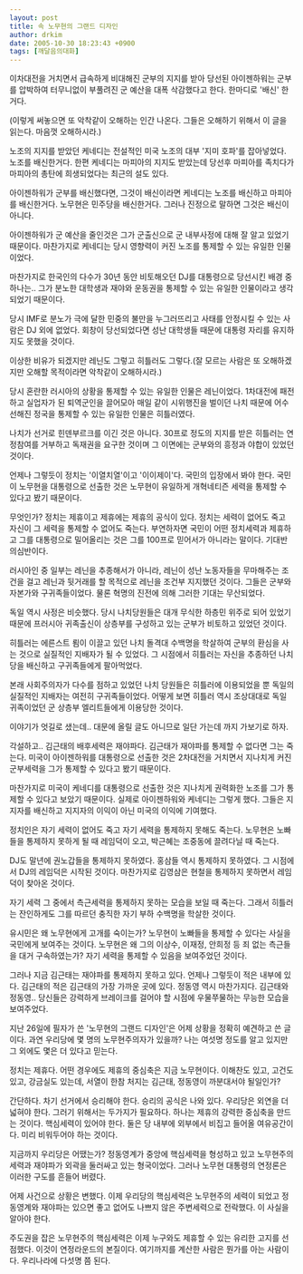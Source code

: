 ```yaml
---
layout: post
title: 속 노무현의 그랜드 디자인
author: drkim
date: 2005-10-30 18:23:43 +0900
tags: [깨달음의대화]
---
```


  
이차대전을 거치면서 급속하게 비대해진 군부의 지지를 받아 당선된 아이젠하워는 군부를 압박하여 터무니없이 부풀려진 군 예산을 대폭 삭감했다고 한다. 한마디로 '배신' 한거다. 
  

  
(이렇게 써놓으면 또 악착같이 오해하는 인간 나온다. 그들은 오해하기 위해서 이 글을 읽는다. 마음껏 오해하시라.) 
  

  
노조의 지지를 받았던 케네디는 전설적인 미국 노조의 대부 '지미 호파'를 잡아넣었다. 노조를 배신한거다. 한편 케네디는 마피아의 지지도 받았는데 당선후 마피아를 족치다가 마피아의 총탄에 희생되었다는 최근의 설도 있다.
  

  
아이젠하워가 군부를 배신했다면, 그것이 배신이라면 케네디는 노조를 배신하고 마피아를 배신한거다. 노무현은 민주당을 배신한거다. 그러나 진정으로 말하면 그것은 배신이 아니다.
  

  
아이젠하워가 군 예산을 줄인것은 그가 군출신으로 군 내부사정에 대해 잘 알고 있었기 때문이다. 마찬가지로 케네디는 당시 영향력이 커진 노조를 통제할 수 있는 유일한 인물이었다. 
  

  
마찬가지로 한국인의 다수가 30년 동안 비토해오던 DJ를 대통령으로 당선시킨 배경 중 하나는.. 그가 분노한 대학생과 재야와 운동권을 통제할 수 있는 유일한 인물이라고 생각되었기 때문이다. 
  

  
당시 IMF로 분노가 극에 달한 민중의 불만을 누그러뜨리고 사태를 안정시킬 수 있는 사람은 DJ 외에 없었다. 회창이 당선되었다면 성난 대학생들 때문에 대통령 자리를 유지하지도 못했을 것이다. 
  

  
이상한 비유가 되겠지만 레닌도 그렇고 히틀러도 그렇다.(잘 모르는 사람은 또 오해하겠지만 오해할 목적이라면 악착같이 오해하시라.) 
  

  
당시 혼란한 러시아의 상황을 통제할 수 있는 유일한 인물은 레닌이었다. 1차대전에 패전하고 실업자가 된 퇴역군인을 끌어모아 매일 같이 시위행진을 벌이던 나치 때문에 어수선해진 정국을 통제할 수 있는 유일한 인물은 히틀러였다. 
  

  
나치가 선거로 힌덴부르크를 이긴 것은 아니다. 30프로 정도의 지지를 받은 히틀러는 연정참여를 거부하고 독재권을 요구한 것이며 그 이면에는 군부와의 흥정과 야합이 있었던 것이다. 
  

  
언제나 그렇듯이 정치는 '이열치열'이고 '이이제이'다. 국민의 입장에서 봐야 한다. 국민이 노무현을 대통령으로 선출한 것은 노무현이 유일하게 개혁네티즌 세력을 통제할 수 있다고 봤기 때문이다.
  

  
무엇인가? 정치는 제휴이고 제휴에는 제휴의 공식이 있다. 정치는 세력이 없어도 죽고 자신이 그 세력을 통제할 수 없어도 죽는다. 부연하자면 국민이 어떤 정치세력과 제휴하고 그를 대통령으로 밀어올리는 것은 그를 100프로 믿어서가 아니라는 말이다. 기대반 의심반이다. 
  

  
러시아인 중 일부는 레닌을 추종해서가 아니라, 레닌이 성난 노동자들을 무마해주는 조건을 걸고 레닌과 뒷거래를 할 목적으로 레닌을 조건부 지지했던 것이다. 그들은 군부와 자본가와 구귀족들이었다. 물론 혁명의 진전에 의해 그러한 기대는 무산되었다.
  

  
독일 역시 사정은 비슷했다. 당시 나치당원들은 대개 무식한 하층민 위주로 되어 있었기 때문에 프러시아 귀족출신이 상층부를 구성하고 있는 군부가 비토하고 있었던 것이다. 
  

  
히틀러는 에른스트 룀이 이끌고 있던 나치 돌격대 수백명을 학살하여 군부의 환심을 사는 것으로 실질적인 지배자가 될 수 있었다. 그 시점에서 히틀러는 자신을 추종하던 나치당을 배신하고 구귀족들에게 팔아먹었다. 
  

  
본래 사회주의자가 다수를 점하고 있었던 나치 당원들은 히틀러에 이용되었을 뿐 독일의 실질적인 지배자는 여전히 구귀족들이었다. 어떻게 보면 히틀러 역시 조상대대로 독일 귀족이었던 군 상층부 엘리트들에게 이용당한 것이다. 
   

  
이야기가 엇길로 샜는데.. 대문에 올릴 글도 아니므로 일단 가는데 까지 가보기로 하자. 
  

  
각설하고.. 김근태의 배후세력은 재야파다. 김근태가 재야파를 통제할 수 없다면 그는 죽는다. 미국이 아이젠하워를 대통령으로 선출한 것은 2차대전을 거치면서 지나치게 커진 군부세력을 그가 통제할 수 있다고 봤기 때문이다. 
  

  
마찬가지로 미국이 케네디를 대통령으로 선출한 것은 지나치게 권력화한 노조를 그가 통제할 수 있다고 보았기 때문이다. 실제로 아이젠하워와 케네디는 그렇게 했다. 그들은 지지자를 배신하고 지지자의 이익이 아닌 미국의 이익에 기여했다.
  

  
정치인은 자기 세력이 없어도 죽고 자기 세력을 통제하지 못해도 죽는다. 노무현은 노빠들을 통제하지 못하게 될 때 레임덕이 오고, 박근혜는 조중동에 끌려다닐 때 죽는다. 
  

  
DJ도 말년에 권노갑들을 통제하지 못하였다. 홍삼들 역시 통제하지 못하였다. 그 시점에서 DJ의 레임덕은 시작된 것이다. 마찬가지로 김영삼은 현철을 통제하지 못하면서 레임덕이 찾아온 것이다. 
  

  
자기 세력 그 중에서 측근세력을 통제하지 못하는 모습을 보일 때 죽는다. 그래서 히틀러는 잔인하게도 그를 따르던 충직한 자기 부하 수백명을 학살한 것이다.
  

  
유시민은 왜 노무현에게 고개를 숙이는가? 노무현이 노빠들을 통제할 수 있다는 사실을 국민에게 보여주는 것이다. 노무현은 왜 그의 이상수, 이재정, 안희정 등 죄 없는 측근들을 대거 구속하였는가? 자기 세력을 통제할 수 있음을 보여주었던 것이다.
  

  
그러나 지금 김근태는 재야파를 통제하지 못하고 있다. 언제나 그렇듯이 적은 내부에 있다. 김근태의 적은 김근태의 가장 가까운 곳에 있다. 정동영 역시 마찬가지다. 김근태와 정동영.. 당신들은 강력하게 브레이크를 걸어야 할 시점에 우물쭈물하는 무능한 모습을 보여주었다. 
  

  
지난 26일에 필자가 쓴 '노무현의 그랜드 디자인'은 어제 상황을 정확히 예견하고 쓴 글이다. 과연 우리당에 몇 명의 노무현주의자가 있을까? 나는 여섯명 정도를 알고 있지만 그 외에도 몇은 더 있다고 믿는다. 
  

  
정치는 제휴다. 어떤 경우에도 제휴의 중심축은 지금 노무현이다. 이해찬도 있고, 고건도 있고, 강금실도 있는데, 서열이 한참 처지는 김근태, 정동영이 까분대서야 될일인가? 
  

  
간단하다. 차기 선거에서 승리해야 한다. 승리의 공식은 나와 있다. 우리당은 외연을 더 넓혀야 한다. 그러기 위해서는 두가지가 필요하다. 하나는 제휴의 강력한 중심축을 만드는 것이다. 핵심세력이 있어야 한다. 둘은 당 내부에 외부에서 비집고 들어올 여유공간이다. 미리 비워두어야 하는 것이다. 
  

  
지금까지 우리당은 어땠는가? 정동영계가 중앙에 핵심세력을 형성하고 있고 노무현주의 세력과 재야파가 외곽을 둘러싸고 있는 형국이었다. 그러나 노무현 대통령의 연정론은 이러한 구도를 흔들어 버렸다. 
  

  
어제 사건으로 상황은 변했다. 이제 우리당의 핵심세력은 노무현주의 세력이 되었고 정동영계와 재야파는 있으면 좋고 없어도 나쁘지 않은 주변세력으로 전락했다. 이 사실을 알아야 한다. 
  

  
주도권을 잡은 노무현주의 핵심세력은 이제 누구와도 제휴할 수 있는 유리한 고지를 선점했다. 이것이 연정라운드의 본질이다. 여기까지를 계산한 사람은 뭔가를 아는 사람이다. 우리나라에 다섯명 쯤 된다.